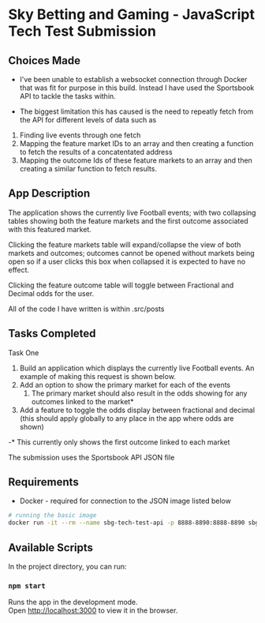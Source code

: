 # Sky Betting and Gaming - JavaScript Tech Test Submission

## Choices Made

* I've been unable to establish a websocket connection through Docker that was fit for purpose in this build. Instead I have used the Sportsbook API to tackle the tasks within.

* The biggest limitation this has caused is the need to repeatly fetch from the API for different levels of data such as

1. Finding live events through one fetch
2. Mapping the feature market IDs to an array and then creating a function to fetch the results of a concatentated address
3. Mapping the outcome Ids of these feature markets to an array and then creating a similar function to fetch results.

## App Description

The application shows the currently live Football events; with two collapsing tables showing both the feature markets and the first outcome associated with this featured market.

Clicking the feature markets table will expand/collapse the view of both markets and outcomes; outcomes cannot be opened without markets being open so if a user clicks this box when collapsed it is expected to have no effect.

Clicking the feature outcome table will toggle between Fractional and Decimal odds for the user.

All of the code I have written is within .src/posts

## Tasks Completed
Task One

1. Build an application which displays the currently live Football events. An example of making this request is shown below.
2. Add an option to show the primary market for each of the events
   1. The primary market should also result in the odds showing for any outcomes linked to the market*
3. Add a feature to toggle the odds display between fractional and decimal (this should apply globally to any place in the app where odds are shown)

-* This currently only shows the first outcome linked to each market

The submission uses the Sportsbook API JSON file

## Requirements

* Docker - required for connection to the JSON image listed below

```bash
# running the basic image
docker run -it --rm --name sbg-tech-test-api -p 8888-8890:8888-8890 sbgtechtest/api:2.0.0
```

## Available Scripts

In the project directory, you can run:

### `npm start`

Runs the app in the development mode.\
Open [http://localhost:3000](http://localhost:3000) to view it in the browser.


